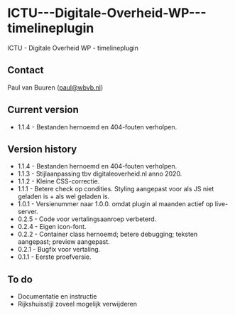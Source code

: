 # ICTU---Digitale-Overheid-WP---timelineplugin
ICTU - Digitale Overheid WP - timelineplugin

## Contact
Paul van Buuren (paul@wbvb.nl)

## Current version
* 1.1.4 - Bestanden hernoemd en 404-fouten verholpen.

## Version history
* 1.1.4 - Bestanden hernoemd en 404-fouten verholpen.
* 1.1.3 - Stijlaanpassing tbv digitaleoverheid.nl anno 2020.
* 1.1.2 - Kleine CSS-correctie.
* 1.1.1 - Betere check op condities. Styling aangepast voor als JS niet geladen is + als wel geladen is.
* 1.0.1 - Versienummer naar 1.0.0. omdat plugin al maanden actief op live-server.
* 0.2.5 - Code voor vertalingsaanroep verbeterd.
* 0.2.4 - Eigen icon-font.
* 0.2.2 - Container class hernoemd; betere debugging; teksten aangepast; preview aangepast.
* 0.2.1 - Bugfix voor vertaling.
* 0.1.1 - Eerste proefversie.

## To do
* Documentatie en instructie
* Rijkshuisstijl zoveel mogelijk verwijderen
